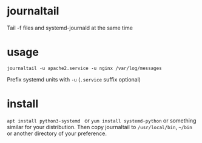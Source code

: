 # journaltail
Tail -f files and systemd-journald at the same time

# usage

```
journaltail -u apache2.service -u nginx /var/log/messages
```

Prefix systemd units with `-u` (`.service` suffix optional)

# install

`apt install python3-systemd ` or `yum install systemd-python` or something similar for your distribution. Then copy journaltail to `/usr/local/bin`, `~/bin` or another directory of your preference.
